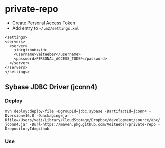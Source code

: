 # private-repo

- Create Personal Access Token
- Add entry to  `~/.m2/settings.xml`
```
<settings>
<servers>
  <server>
    <id>github</id>
    <username>VeitWeber</username>
    <password>PERSONAL_ACCESS_TOKEN</password>
  </server>
</servers>
</settings>
```

## Sybase JDBC Driver (jconn4)
### Deploy
`mvn deploy:deploy-file -DgroupId=jdbc.sybase -DartifactId=jconn4 -Dversion=16.0 -Dpackaging=jar -Dfile=/Users/veit/Library/CloudStorage/Dropbox/development/source/abx/jconn4.jar -Durl=https://maven.pkg.github.com/VeitWeber/private-repo -DrepositoryId=github`
### Use


